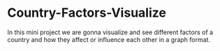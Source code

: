 # Country-Factors-Visualize
In this mini project we are gonna visualize and see different factors of a country and how they affect or influence each other in a graph format.
